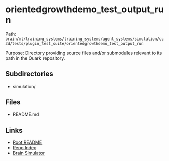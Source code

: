 # orientedgrowthdemo_test_output_run

Path: `brain/ml/training_systems/training_systems/agent_systems/simulation/cc3d/tests/plugin_test_suite/orientedgrowthdemo_test_output_run`

Purpose: Directory providing source files and/or submodules relevant to its path in the Quark repository.

## Subdirectories
- simulation/

## Files
- README.md

## Links
- [Root README](../../../../../../../../../README.md)
- [Repo Index](../../../../../../../../../repo_index.json)
- [Brain Simulator](../../../../../../../../../brain/architecture/brain_simulator.py)
